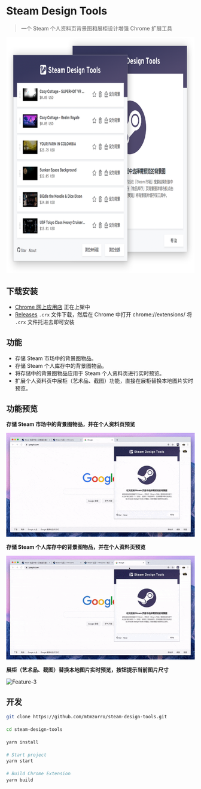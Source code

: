 # Steam Design Tools
> 一个 Steam 个人资料页背景图和展柜设计增强 Chrome 扩展工具

<img src="doc/assets/img/app.png" width="825" height="630" alt="app" />

## 下载安装

* [Chrome 网上应用店](#) 正在上架中
* [Releases](https://github.com/mtmzorro/steam-design-tools/releases) `.crx` 文件下载，然后在 Chrome 中打开 chrome://extensions/ 将 `.crx` 文件托进去即可安装


## 功能

* 存储 Steam 市场中的背景图物品。
* 存储 Steam 个人库存中的背景图物品。
* 将存储中的背景图物品应用于 Steam 个人资料页进行实时预览。
* 扩展个人资料页中展柜（艺术品、截图）功能，直接在展柜替换本地图片实时预览。

## 功能预览

**存储 Steam 市场中的背景图物品，并在个人资料页预览**

![Feature-1](/doc/assets/img/feature-1.gif)

**存储 Steam 个人库存中的背景图物品，并在个人资料页预览**

![Feature-2](/doc/assets/img/feature-2.gif)

**展柜（艺术品、截图）替换本地图片实时预览，按钮提示当前图片尺寸**

![Feature-3](/doc/assets/img/feature-3.gif)

## 开发

```bash
git clone https://github.com/mtmzorro/steam-design-tools.git

cd steam-design-tools

yarn install

# Start project 
yarn start

# Build Chrome Extension 
yarn build
```